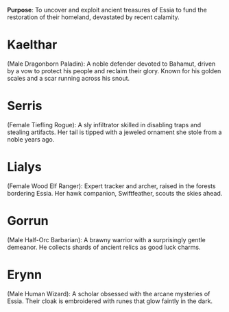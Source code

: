 **Purpose**: To uncover and exploit ancient treasures of Essia to fund the restoration of their homeland, devastated by recent calamity.

# **Kaelthar** 
(Male Dragonborn Paladin): A noble defender devoted to Bahamut, driven by a vow to protect his people and reclaim their glory. Known for his golden scales and a scar running across his snout.

# **Serris** 
 (Female Tiefling Rogue): A sly infiltrator skilled in disabling traps and stealing artifacts. Her tail is tipped with a jeweled ornament she stole from a noble years ago.

# **Lialys** 
(Female Wood Elf Ranger): Expert tracker and archer, raised in the forests bordering Essia. Her hawk companion, Swiftfeather, scouts the skies ahead.

# **Gorrun** 
(Male Half-Orc Barbarian): A brawny warrior with a surprisingly gentle demeanor. He collects shards of ancient relics as good luck charms.

# **Erynn**
 (Male Human Wizard): A scholar obsessed with the arcane mysteries of Essia. Their cloak is embroidered with runes that glow faintly in the dark.